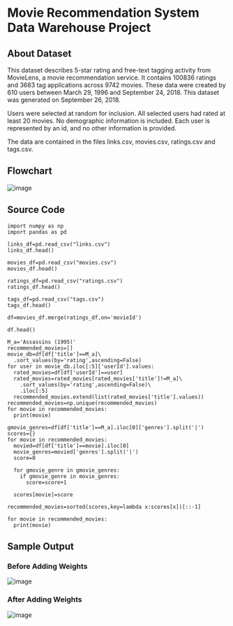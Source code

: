 # Movie Recommendation System Data Warehouse Project

## About Dataset
This dataset describes 5-star rating and free-text tagging activity from MovieLens, a movie recommendation service. It contains 100836 ratings and 3683 tag applications across 9742 movies. These data were created by 610 users between March 29, 1996 and September 24, 2018. This dataset was generated on September 26, 2018.

Users were selected at random for inclusion. All selected users had rated at least 20 movies. No demographic information is included. Each user is represented by an id, and no other information is provided.

The data are contained in the files links.csv, movies.csv, ratings.csv and tags.csv.

## Flowchart
![image](https://user-images.githubusercontent.com/75234991/232089335-4d32ff79-0f31-4560-b311-04933626e9fd.png)

## Source Code
```python3
import numpy as np
import pandas as pd

links_df=pd.read_csv("links.csv")
links_df.head()

movies_df=pd.read_csv("movies.csv")
movies_df.head()

ratings_df=pd.read_csv("ratings.csv")
ratings_df.head()

tags_df=pd.read_csv("tags.csv")
tags_df.head()

df=movies_df.merge(ratings_df,on='movieId')

df.head()

M_a='Assassins (1995)'
recommended_movies=[]
movie_db=df[df['title']==M_a]\
  .sort_values(by='rating',ascending=False)
for user in movie_db.iloc[:5]['userId'].values:
  rated_movies=df[df['userId']==user]
  rated_movies=rated_movies[rated_movies['title']!=M_a]\
    .sort_values(by='rating',ascending=False)\
    .iloc[:5]
  recommended_movies.extend(list(rated_movies['title'].values))
recommended_movies=np.unique(recommended_movies)
for movie in recommended_movies:
  print(movie)

gmovie_genres=df[df['title']==M_a].iloc[0]['genres'].split('|')
scores={}
for movie in recommended_movies:
  movied=df[df['title']==movie].iloc[0]
  movie_genres=movied['genres'].split('|')
  score=0

  for gmovie_genre in gmovie_genres:
    if gmovie_genre in movie_genres:
      score=score+1

  scores[movie]=score

recommended_movies=sorted(scores,key=lambda x:scores[x])[::-1]

for movie in recommended_movies:
  print(movie)
```

## Sample Output
### Before Adding Weights
![image](https://user-images.githubusercontent.com/75234991/232090004-3f124c7a-2531-4da5-bf7c-297661f1b3dd.png)
### After Adding Weights
![image](https://user-images.githubusercontent.com/75234991/232090121-7728221f-ad4e-478b-9e0f-9f1cfaf579a2.png)

